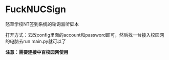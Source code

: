 # FuckNUCSign

怒草学校NT签到系统的轮询监听脚本

打开方式：去改config里面的account和password即可，然后找一台接入校园网的电脑去run main.py就可以了

**注意：需要连接中百校园网使用**
